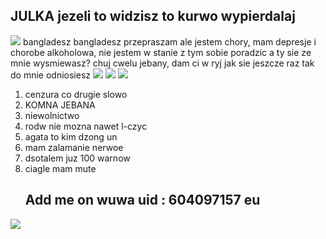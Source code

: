 ## JULKA jezeli to widzisz to kurwo wypierdalaj
![](https://media.discordapp.net/attachments/1083829372936536087/1368254770053251082/image.png?ex=68178e0e&is=68163c8e&hm=bb95154fa7eacd40878cc9e5538dd5b8e95d26c8c00a4c95ce451ac89273afa6&=&format=webp&quality=lossless&width=439&height=256)
bangladesz bangladesz
przepraszam ale jestem chory, mam depresje i chorobe alkoholowa, nie jestem w stanie z tym sobie poradzic a ty sie ze mnie wysmiewasz? chuj cwelu jebany, dam ci w ryj jak sie jeszcze raz tak do mnie odniosiesz
![](https://media.discordapp.net/attachments/1083829372936536087/1363913836226281573/latest.png?ex=6807c33e&is=680671be&hm=d9111607b3d4830fbab51fb7647cc72a2fb32a1fbbf25202c385f929c82d10b8&=&format=webp&quality=lossless&width=765&height=510)
![](https://media.discordapp.net/attachments/1327625336921526432/1360674733456097444/20240724_120928.png?ex=6809d258&is=680880d8&hm=f389ae30c7e1a470ae285b6dd751a2b820493652988a8e62b0a256f766a865a6&=&format=webp&quality=lossless&width=710&height=666) ![](https://i.pinimg.com/736x/cc/7e/cc/cc7ecc05237d57afd64c336d8d3bbbce.jpg)
1. cenzura co drugie slowo
2. KOMNA JEBANA
3. niewolnictwo
4. rodw nie mozna nawet l-czyc
5. agata to kim dzong un
6. mam zalamanie nerwoe
7. dsotalem juz 100 warnow
8. ciagle mam mute
   ## Add me on wuwa uid : 604097157 eu 
![](https://media.discordapp.net/attachments/1270442683009339475/1368687472565026847/image.png?ex=6819210a&is=6817cf8a&hm=94dcbedd94d4c672ea5452bf1e24950502f580c8c3d030c6964da80594c749a1&=&format=webp&quality=lossless&width=688&height=386)
